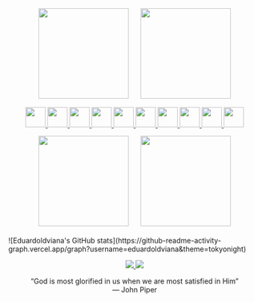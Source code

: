 <div align="center">
  <img src="https://github-readme-stats.vercel.app/api/top-langs/?username=eduardoldviana&layout=compact&theme=tokyonight" height="180" />
  &nbsp;&nbsp;&nbsp;&nbsp;
  <img src="https://github-readme-stats.vercel.app/api?username=eduardoldviana&show_icons=true&theme=tokyonight" height="180" />
</div>




<p align="center">
  <a href="https://www.python.org" target="_blank">
    <img loading="lazy" src="https://cdn.jsdelivr.net/gh/devicons/devicon@latest/icons/python/python-original.svg" width="40" height="40"/>
  </a>
  <a href="https://www.linux.org" target="_blank">
    <img loading="lazy" src="https://cdn.jsdelivr.net/gh/devicons/devicon/icons/linux/linux-original.svg" width="40" height="40"/>
  </a>
  <a href="https://developer.mozilla.org/en-US/docs/Web/HTML" target="_blank">
    <img loading="lazy" src="https://cdn.jsdelivr.net/gh/devicons/devicon@latest/icons/html5/html5-original.svg" width="40" height="40"/>
  </a>
  <a href="https://developer.mozilla.org/en-US/docs/Web/CSS" target="_blank">
    <img loading="lazy" src="https://cdn.jsdelivr.net/gh/devicons/devicon@latest/icons/css3/css3-original.svg" width="40" height="40"/>
  </a>
  <a href="https://developer.mozilla.org/en-US/docs/Web/JavaScript" target="_blank">
    <img loading="lazy" src="https://cdn.jsdelivr.net/gh/devicons/devicon@latest/icons/javascript/javascript-original.svg" width="40" height="40"/>
  </a>
  <a href="https://insomnia.rest" target="_blank">
    <img loading="lazy" src="https://cdn.jsdelivr.net/gh/devicons/devicon@latest/icons/insomnia/insomnia-original.svg" width="40" height="40"/>
  </a>
  <a href="https://git-scm.com" target="_blank">
    <img loading="lazy" src="https://cdn.jsdelivr.net/gh/devicons/devicon@latest/icons/git/git-original.svg" width="40" height="40"/>
  </a>
  <a href="https://www.vim.org" target="_blank">
    <img loading="lazy" src="https://cdn.jsdelivr.net/gh/devicons/devicon@latest/icons/vim/vim-original.svg" width="40" height="40"/>
  </a>
  <a href="https://react.dev" target="_blank">
    <img loading="lazy" src="https://cdn.jsdelivr.net/gh/devicons/devicon@latest/icons/react/react-original.svg" width="40" height="40"/>
  </a>
  <a href="https://mysql.com" target="_blank">
    <img loading="lazy" src="https://cdn.jsdelivr.net/gh/devicons/devicon@latest/icons/mysql/mysql-original.svg" width="40" height="40"/>
  </a>
</p>


<div align="center">
  <img src="https://github-readme-stats.vercel.app/api/top-langs/?username=eduardoldviana&layout=compact&theme=tokyonight" height="180" />
  &nbsp;&nbsp;&nbsp;&nbsp;
  <img src="https://github-readme-stats.vercel.app/api?username=eduardoldviana&show_icons=true&theme=tokyonight" height="180" />
</div>
<br>
![Eduardoldviana's GitHub stats](https://github-readme-activity-graph.vercel.app/graph?username=eduardoldviana&theme=tokyonight)

<p align="center">
  <a href="https://github.com/eduardoldviana">
    <img src="https://img.shields.io/badge/GitHub-000?style=for-the-badge&logo=github&logoColor=white" />
  </a>
  <a href="https://instagram.com/edu.ldv">
    <img src="https://img.shields.io/badge/Instagram-E4405F?style=for-the-badge&logo=instagram&logoColor=white" />
  </a>
</p>

<p align="center">
    “God is most glorified in us when we are most satisfied in Him”  
    <br>― John Piper
  </p>

